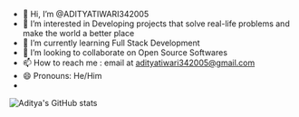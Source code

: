 - 👋 Hi, I’m @ADITYATIWARI342005
- 👀 I’m interested in Developing projects that solve real-life problems and make the world a better place
- 🌱 I’m currently learning Full Stack Development
- 💞️ I’m looking to collaborate on Open Source Softwares
- 📫 How to reach me : email at adityatiwari342005@gmail.com
- 😄 Pronouns: He/Him
- 
![Aditya's GitHub stats](https://github-readme-stats.vercel.app/api?username=ADITYATIWARI342005&show_icons=true&theme=radical)
<!---
![Top Langs](https://github-readme-stats.vercel.app/api/top-langs/?username=ADITYATIWARI342005&layout=compact)
[![Aditya's WakaTime stats](https://github-readme-stats.vercel.app/api/wakatime?username=ffflabs)](https://github.com/ADITYATIWARI342005/ADITYATIWARI342005/github-readme-stats)

ADITYATIWARI342005/ADITYATIWARI342005 is a ✨ special ✨ repository because its `README.md` (this file) appears on your GitHub profile.
You can click the Preview link to take a look at your changes.
--->
